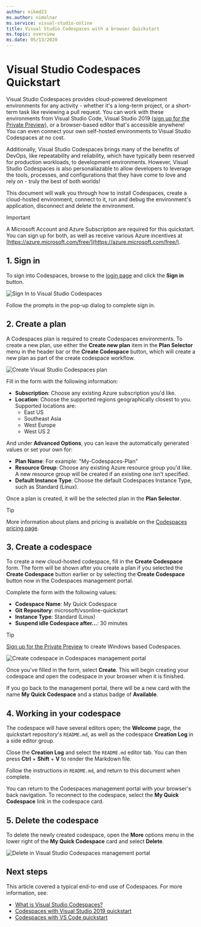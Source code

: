 ```yaml
---
author: nikmd23
ms.author: nimolnar
ms.service: visual-studio-online
title: Visual Studio Codespaces with a browser Quickstart
ms.topic: overview
ms.date: 05/13/2020
---
```


# Visual Studio Codespaces Quickstart

Visual Studio Codespaces provides cloud-powered development environments for any activity - whether it's a long-term project, or a short-term task like reviewing a pull request. You can work with these environments from Visual Studio Code, Visual Studio 2019 ([sign up for the Private Preview](https://aka.ms/vsfutures-signup)), or a browser-based editor that's accessible anywhere! You can even connect your own self-hosted environments to Visual Studio Codespaces at no cost.

Additionally, Visual Studio Codespaces brings many of the benefits of DevOps, like repeatability and reliability, which have typically been reserved for production workloads, to development environments. However, Visual Studio Codespaces is also personaliazable to allow developers to leverage the tools, processes, and configurations that they have come to love and rely on - truly the best of both worlds!

This document will walk you through how to install Codespaces, create a cloud-hosted environment, connect to it, run and debug the environment's application, disconnect and delete the environment.

> [!IMPORTANT]
> A Microsoft Account and Azure Subscription are required for this quickstart. You can sign up for both, as well as receive various Azure incentives at [https://azure.microsoft.com/free/](https://azure.microsoft.com/free/).

## 1. Sign in

To sign into Codespaces, browse to the [login page](https://online.visualstudio.com/login) and click the **Sign in** button.

![Sign In to Visual Studio Codespaces](../images/sign-in-vso-01.png)

Follow the prompts in the pop-up dialog to complete sign in.

## 2. Create a plan

A Codespaces plan is required to create Codespaces environments. To create a new plan, use either the **Create new plan** item in the **Plan Selector** menu in the header bar or the **Create Codespace** button, which will create a new plan as part of the create codespace workflow.

![Create Visual Studio Codespaces plan](../images/create-plan-vso-01.png)

Fill in the form with the following information:

- **Subscription**: Choose any existing Azure subscription you'd like.
- **Location**: Choose the supported regions geographically closest to you. Supported locations are:
  - East US
  - Southeast Asia
  - West Europe
  - West US 2

And under **Advanced Options**, you can leave the automatically generated values or set your own for:

- **Plan Name**: For example: "My-Codespaces-Plan"
- **Resource Group**: Choose any existing Azure resource group you'd like. A new resource group will be created if an existing one isn't specified.
- **Default Instance Type**: Choose the default Codespaces Instance Type, such as Standard (Linux).

Once a plan is created, it will be the selected plan in the **Plan Selector**.

> [!TIP]
> More information about plans and pricing is available on the [Codespaces pricing page](https://aka.ms/vso-pricing).

## 3. Create a codespace

To create a new cloud-hosted codespace, fill in the **Create Codespace** form. The form will be shown after you create a plan if you selected the **Create Codespace** button earlier or by selecting the **Create Codespace** button now in the Codespaces management portal.

Complete the form with the following values:

- **Codespace Name**: My Quick Codespace
- **Git Repository**: microsoft/vsonline-quickstart
- **Instance Type**: Standard (Linux)
- **Suspend idle Codespace after...**: 30 minutes

> [!TIP]
> [Sign up for the Private Preview](https://aka.ms/vsfutures-signup) to create Windows based Codespaces.

![Create codespace in Codespaces management portal](../images/create-quickstart-vso-02.png)

Once you've filled in the form, select **Create**. This will begin creating your codespace and open the codespace in your browser when it is finished.

If you go back to the management portal, there will be a new card with the name **My Quick Codespace** and a status badge of **Available**.

## 4. Working in your codespace

The codespace will have several editors open; the **Welcome** page, the quickstart repository's `README.md`, as well as the codespace **Creation Log** in a side editor group.

Close the **Creation Log** and select the `README.md` editor tab. You can then press **Ctrl** + **Shift** + **V** to render the Markdown file.

Follow the instructions in `README.md`, and return to this document when complete.

You can return to the Codespaces management portal with your browser's back navigation. To reconnect to the codespace, select the **My Quick Codespace** link in the codespace card.

## 5. Delete the codespace

To delete the newly created codespace, open the **More** options menu in the lower right of the **My Quick Codespace** card and select **Delete**.

![Delete in Visual Studio Codespaces management portal](../images/delete-env-vso-01.png)

## Next steps

This article covered a typical end-to-end use of Codespaces. For more information, see:

- [What is Visual Studio Codespaces?](../overview/what-is-vsonline.md)
- [Codespaces with Visual Studio 2019 quickstart](../quickstarts/vs.md)
- [Codespaces with VS Code quickstart](../quickstarts/vscode.md)
